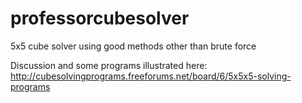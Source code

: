 # professorcubesolver
5x5 cube solver using good methods other than brute force

Discussion and some programs illustrated here:
http://cubesolvingprograms.freeforums.net/board/6/5x5x5-solving-programs
